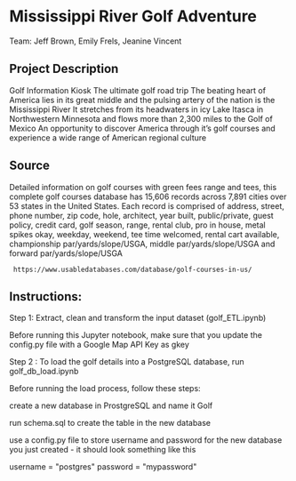 # Mississippi River Golf Adventure

Team: Jeff Brown, Emily Frels, Jeanine Vincent

## Project Description
Golf Information Kiosk
     The ultimate golf road trip
     The beating heart of America lies in its great middle and the pulsing artery of the nation is the Mississippi River 
     It stretches from its headwaters in icy Lake Itasca in Northwestern Minnesota and flows more than 2,300 miles to the Golf of Mexico
     An opportunity to discover America through it’s golf courses and experience a wide range of American regional culture

## Source

Detailed information on golf courses with green fees range and tees, this complete golf courses database has 15,606 records across 7,891 cities over 53 states in the United States. Each record is comprised of address, street, phone number, zip code, hole, architect, year built, public/private, guest policy, credit card, golf season, range, rental club, pro in house, metal spikes okay, weekday, weekend, tee time welcomed, rental cart available, championship par/yards/slope/USGA, middle par/yards/slope/USGA and forward par/yards/slope/USGA

     https://www.usabledatabases.com/database/golf-courses-in-us/

## Instructions:

Step 1: Extract, clean and transform the input dataset (golf_ETL.ipynb)

Before running this Jupyter notebook, make sure that you update the config.py file with a Google Map API Key as gkey

Step 2 : To load the golf details into a PostgreSQL database, run golf_db_load.ipynb

Before running the load process, follow these steps:

create a new database in ProstgreSQL and name it Golf

run schema.sql to create the table in the new database

use a config.py file to store username and password for the new database you just created - it should look something like this

 username = "postgres"
 password = "mypassword"


